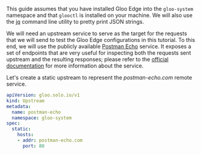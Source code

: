 This guide assumes that you have installed Gloo Edge into the `gloo-system` namespace and that `glooctl` is installed on your
machine. We will also use the [jq](https://stedolan.github.io/jq/) command line utility to pretty print JSON strings.

We will need an upstream service to serve as the target for the requests that we will send to test the Gloo Edge configurations 
in this tutorial. To this end, we will use the publicly available [Postman Echo](https://postman-echo.com/) service. 
It exposes a set of endpoints that are very useful for inspecting both the requests sent upstream and the resulting responses; 
please refer to the [official documentation](https://docs.postman-echo.com/?version=latest) for more information about the service.

Let's create a static upstream to represent the _postman-echo.com_ remote service.

```yaml
apiVersion: gloo.solo.io/v1
kind: Upstream
metadata:
  name: postman-echo
  namespace: gloo-system
spec:
  static:
    hosts:
    - addr: postman-echo.com
      port: 80
```